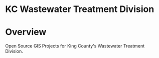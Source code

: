 KC Wastewater Treatment Division
================================

# Overview

Open Source GIS Projects for King County's Wastewater Treatment Division.
